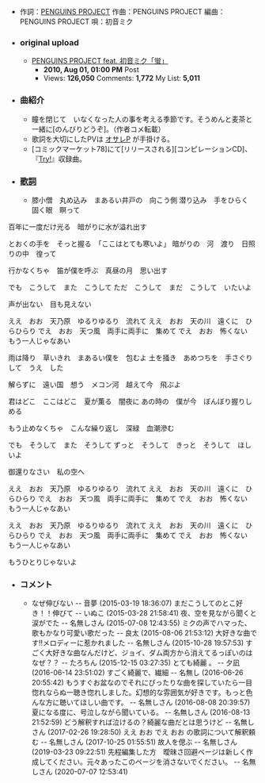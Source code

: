 - 作詞：[PENGUINS PROJECT](https://w.atwiki.jp/hmiku/pages/1571.html)
作曲：PENGUINS PROJECT
編曲：PENGUINS PROJECT
唄：初音ミク
- ### original upload 
    - [PENGUINS PROJECT feat. 初音ミク「蛍」](https://www.nicovideo.jp/watch/sm11602026)
        - **2010, Aug 01, 01:00 PM** Post
        - Views: **126,050** Comments: **1,772** My List: **5,011**
- ### 曲紹介
    - 瞳を閉じて　いなくなった人の事を考える季節です。そうめんと麦茶と一緒に[のんびりどうぞ]。（作者コメ転載）
    - 歌詞を大切にしたPVは [オサレP](https://w.atwiki.jp/hmiku/pages/3404.html) が手掛ける。
    - [コミックマーケット78]にて[リリースされる][コンピレーションCD]、『[Try!](https://w.atwiki.jp/hmiku/pages/10919.html)』収録曲。
- ### [歌詞](https://w.atwiki.jp/hmiku/pages/11271.html)
    - 膝小僧　丸め込み　まあるい井戸の　向こう側
潜り込み　手をひらく　固く眼　瞑って

百年に一度だけ光る　暗がりに水が溢れ出す

とおくの手を　そっと握る　「ここはとても寒いよ」
暗がりの　河　渡り　日照りの中　徨って

行かなくちゃ　笛が僕を呼ぶ　真昼の月　思い出す

でも　こうして　また　こうして
ただ　こうして　まだ　こうして　いたいよ

声が出ない　目も見えない

ええ　おお　天乃原　ゆるりゆるり　流れて
ええ　おお　天の川　遠くに　ひらひらり
でえ　おお　天つ風　両手に両手に　集めて
でえ　おお　怖くない　もう一人じゃなあい

雨は降り　草いきれ　まあるい僕を　包むよ
土を掻き　あめつちを　手さぐりして　うえ　した

解らずに　遠い国　想う　メコン河　越えて今　飛ぶよ

君はどこ　ここはどこ　夏が薫る　闇夜に
あの時の　僕が今　ぼんぼり握りしめる

もう止めなくちゃ　こんな繰り返し　深緑　血潮滲む

でも　そうして　また　そうして
ずっと　そうして　きっと　そうして　ほしいよ

御還りなさい　私の空へ

ええ　おお　天乃原　ゆるりゆるり　流れて
ええ　おお　天の川　遠くに　ひらひらり
でえ　おお　天つ風　両手に両手に　集めて
でえ　おお　怖くない　もう一人じゃなあい

ええ　おお　天乃原　ゆるりゆるり　流れて
ええ　おお　天の川　遠くに　ひらひらり
でえ　おお　天つ風　両手に両手に　集めて
でえ　おお　怖くない　もう一人じゃなあい

もうひとりじゃないよ
- ### コメント
    - なぜ伸びない -- 音夢 (2015-03-19 18:36:07)
まだこうしてのとこ好き！！伸びて -- いぬこ (2015-03-28 21:58:41)
夜、空を見ながら聞くと涙がでた -- 名無しさん (2015-07-08 12:43:55)
ミクの声でハマった、歌もかなり可愛い歌だった -- 良太 (2015-08-06 21:53:12)
大好きな曲です‼︎メロディーに惹かれました -- 名無しさん (2015-10-28 19:57:53)
すごく大好きな曲なんだけど、ジョイ、ダム両方から消えてるっぽいのはなぜ？？ -- たろちん (2015-12-15 03:27:35)
とても綺麗 。 -- 夕凪 (2016-06-14 23:51:02)
すごく綺麗で、繊細 -- 名無し (2016-06-26 20:55:42)
もうすぐお盆なのでそれにぴったりな曲を探していたら一目惚れならぬ一聴き惚れしました。幻想的な雰囲気が好きです。もっと色んな方に聴いてほしい曲です。 -- 名無しさん (2016-08-08 20:39:57)
夏になる度に、号泣しながら聞いている。 -- 名無しさん (2016-08-13 21:52:59)
どう解釈すれば泣けるの？綺麗な曲だとは思うけど -- 名無しさん (2017-02-26 19:28:50)
ええ おお でえ おお の歌詞について解釈頼む -- 名無しさん (2017-10-25 01:55:51)
故人を偲ぶ -- 名無しさん (2019-03-23 09:22:51)
先程編集した方　曖昧さ回避ページは新しく作成してください。元々あったこのページを消さないでください。 -- 名無しさん (2020-07-07 12:53:41)
